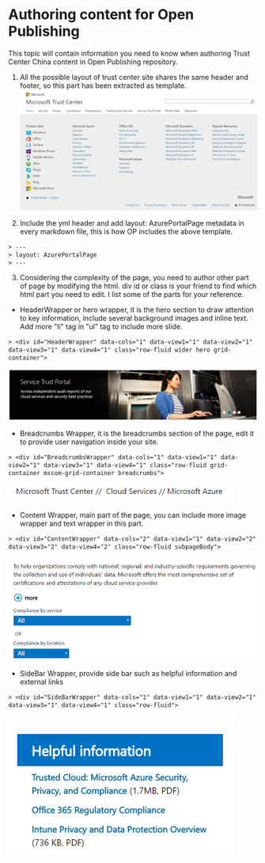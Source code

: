 # Authoring content for Open Publishing ##
This topic will contain information you need to know when authoring Trust Center China content in Open Publishing repository. 

1. All the possible layout of trust center site shares the same header and footer, so this part has been extracted as template.
![authoring](./images/authoring-template.png)

2. Include the yml header and add layout: AzurePortalPage metadata in every markdown file, this is how OP includes the above template.
```
> ---
> layout: AzurePortalPage
> ---
```

3. Considering the complexity of the page, you need to author other part of page by modifying the html. div id or class is your friend to find which html part you need to edit. I list some of the parts for your reference.

- HeaderWrapper or hero wrapper, it is the hero section to draw attention to key information, include several background images and inline text. Add more "li" tag in "ul" tag to include more slide.
```
> <div id="HeaderWrapper" data-cols="1" data-view1="1" data-view2="1" data-view3="1" data-view4="1" class="row-fluid wider hero grid-container">
```
![authoring](./images/authoring-header-wrapper.png)

- Breadcrumbs Wrapper, it is the breadcrumbs section of the page, edit it to provide user navigation inside your site.
```
> <div id="BreadcrumbsWrapper" data-cols="1" data-view1="1" data-view2="1" data-view3="1" data-view4="1" class="row-fluid grid-container mscom-grid-container breadcrumbs">
```
![authoring](./images/authoring-breadcrumbs-wrapper.png)

- Content Wrapper, main part of the page, you can include more image wrapper and text wrapper in this part.
```
> <div id="ContentWrapper" data-cols="2" data-view1="1" data-view2="2" data-view3="2" data-view4="2" class="row-fluid subpageBody">
```
![authoring](./images/authoring-content-wrapper.png)

- SideBar Wrapper, provide side bar such as helpful information and external links
```
> <div id="SideBarWrapper" data-cols="1" data-view1="1" data-view2="1" data-view3="1" data-view4="1" class="row-fluid">
```
![authoring](./images/authoring-sidebar-wrapper.png)